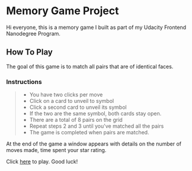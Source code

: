 # Memory Game Project

Hi everyone, this is a memory game I built as part of my Udacity Frontend Nanodegree Program. 


## How To Play
The goal of this game is to match all pairs that are of identical faces.

### Instructions
>- You have two clicks per move
>- Click on a card to unveil to symbol
>- Click a second card to unveil its symbol
>- If the two are the same symbol, both cards stay open.
>- There are a total of 8 pairs on the grid
>- Repeat steps 2 and 3 until you've matched all the pairs
>- The game is completed when pairs are matched.

At the end of the game a window appears with details on the number of moves made, time spent your star rating.

Click [here](https://ocranbillions.github.io/memory-game/) to play. Good luck!